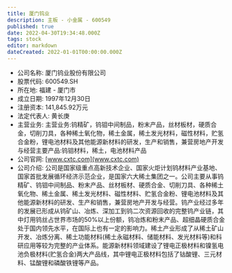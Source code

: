 ```yaml
---
title: 厦门钨业
description: 主板 - 小金属 - 600549
published: true
date: 2022-04-30T19:34:48.000Z
tags: stock
editor: markdown
dateCreated: 2022-01-01T00:00:00.000Z
---
```


- 公司名称: 厦门钨业股份有限公司
- 股票代码: 600549.SH
- 所在地: 福建 - 厦门市
- 成立日期: 1997年12月30日
- 注册资本: 141,845.92万元
- 法定代表人: 黄长庚
- 主营业务: 主营业务:钨精矿，钨钼中间制品，粉末产品，丝材板材，硬质合金，切削刀具，各种稀土氧化物，稀土金属，稀土发光材料，磁性材料，贮氢合金粉，锂电池材料及其他能源新材料的研发，生产和销售，兼营房地产开发与经营主要产品:钨钼材料，稀土，电池材料产品
- 公司官网: [www.cxtc.com](www.cxtc.com)
- 公司介绍: 公司是国家级重点高新技术企业、国家火炬计划钨材料产业基地、国家首批发展循环经济示范企业，是国家六大稀土集团之一。公司主要从事钨精矿、钨钼中间制品、粉末产品、丝材板材、硬质合金、切削刀具、各种稀土氧化物、稀土金属、稀土发光材料、磁性材料、贮氢合金粉、锂电池材料及其他能源新材料的研发、生产和销售，兼营房地产开发与经营。钨产业经过多年的发展已形成从钨矿山、冶炼、深加工到钨二次资源回收的完整钨产业链，其中灯用钨丝占世界市场的50%以上份额，钨冶炼和粉末产品、超细晶硬质合金处于国内领先水平，在国际上也有一定的影响力。稀土产业形成了从稀土矿山开发、冶炼分离、稀土功能材料(稀土永磁材料、储能材料、发光材料等)和科研应用等较为完整的产业体系。能源新材料领域建设了锂电正极材料和镍氢电池负极材料(贮氢合金)两大产品线，其中锂电正极材料包括了钴酸锂、三元材料、锰酸锂和磷酸铁锂等产品。


